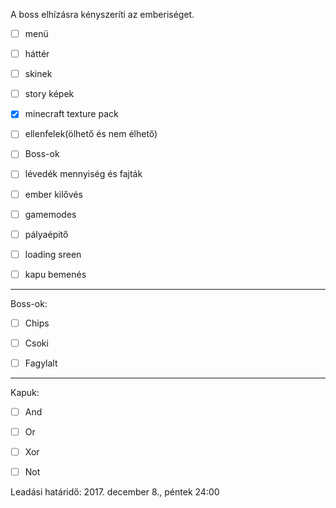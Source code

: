 A boss elhízásra kényszeríti az emberiséget.

- [ ]  menü

- [ ]  háttér

- [ ] skinek

- [ ] story képek

- [x] minecraft texture pack

- [ ] ellenfelek(ölhető és nem élhető)

- [ ] Boss-ok

- [ ] lévedék mennyiség és fajták

- [ ] ember kilővés

- [ ] gamemodes

- [ ] pályaépitő

- [ ] loading sreen

- [ ] kapu bemenés


_________________________________________________________________________

Boss-ok:


- [ ] Chips 

- [ ] Csoki

- [ ] Fagylalt


____________________________________________________________

Kapuk:

- [ ] And

- [ ] Or

- [ ] Xor

- [ ] Not

Leadási határidő: 2017. december 8., péntek 24:00
